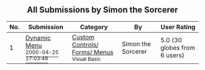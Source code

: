 ﻿<div align="center">

## All Submissions by Simon the Sorcerer

</div>

No.  | Submission | Category | By   | User Rating
---- | ---------- | -------- | ---- | -----------
1 | [Dynamic Menu<br /><sup>2000-04-25 17:03:48</sup>](https://github.com/Planet-Source-Code/simon-the-sorcerer-dynamic-menu__1-7566) | [Custom Controls/ Forms/  Menus<br /><sup>Visual Basic</sup>](../ByCategory/custom-controls-forms-menus__1-4.md) | Simon the Sorcerer | 5.0 (30 globes from 6 users)
